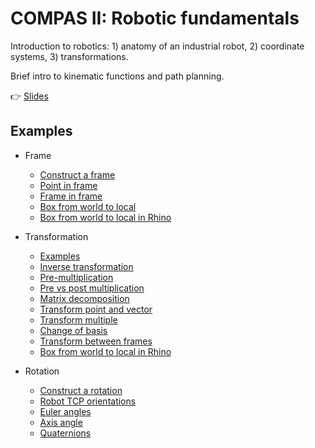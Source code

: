 # COMPAS II: Robotic fundamentals

Introduction to robotics: 1) anatomy of an industrial robot, 2) coordinate systems, 3) transformations.

Brief intro to kinematic functions and path planning.

👉 [Slides](lecture_02.pdf)

## Examples

* Frame
  * [Construct a frame](01_several_ways_to_construct_frame.py)
  * [Point in frame](02_point_in_frame.py)
  * [Frame in frame](03_frame_in_frame.py)
  * [Box from world to local](04_box_from_the_world_to_local.py)
  * [Box from world to local in Rhino](05_box_from_the_world_to_local_rhino.py)

* Transformation
  * [Examples](06_examples_transformation.py)
  * [Inverse transformation](07_inverse_transformation.py)
  * [Pre-multiplication](08_premultiply_transformations.py)
  * [Pre vs post multiplication](09_pre_vs_post_multiplication.py)
  * [Matrix decomposition](10_decompose_transformation.py)
  * [Transform point and vector](11_transform_point_and_vector.py)
  * [Transform multiple](12_transform_multiple.py)
  * [Change of basis](13_change_basis_transformation.py)
  * [Transform between frames](14_transformation_between_frames.py)
  * [Box from world to local in Rhino](15_box_from_the_world_to_local_rhino.py)

* Rotation
  * [Construct a rotation](16_several_ways_to_construct_rotation.py)
  * [Robot TCP orientations](17_robot_tcp_orientations.py)
  * [Euler angles](18_euler_angles.py)
  * [Axis angle](19_axis_angle.py)
  * [Quaternions](20_quaternion.py)
